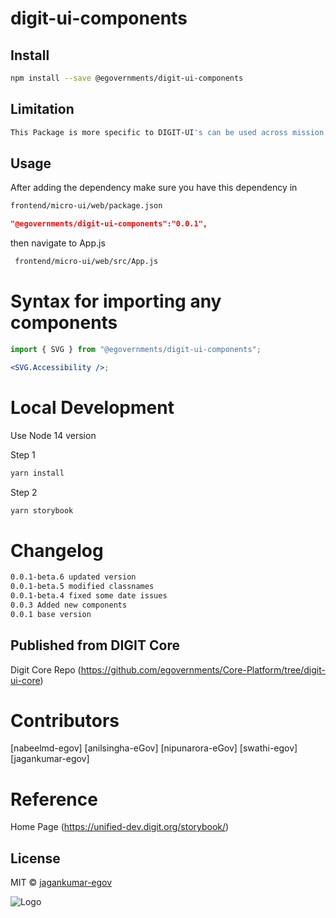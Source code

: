 
# digit-ui-components

## Install

```bash
npm install --save @egovernments/digit-ui-components
```

## Limitation

```bash
This Package is more specific to DIGIT-UI's can be used across mission's
```

## Usage

After adding the dependency make sure you have this dependency in

```bash
frontend/micro-ui/web/package.json
```

```json
"@egovernments/digit-ui-components":"0.0.1",
```

then navigate to App.js

```bash
 frontend/micro-ui/web/src/App.js
```

# Syntax for importing any components

```jsx
import { SVG } from "@egovernments/digit-ui-components";

<SVG.Accessibility />;
```

# Local Development
Use Node 14 version 

Step 1

 ```bash
yarn install 
```

Step 2

 ```bash
yarn storybook 
```


# Changelog

```bash
0.0.1-beta.6 updated version
0.0.1-beta.5 modified classnames
0.0.1-beta.4 fixed some date issues 
0.0.3 Added new components
0.0.1 base version
```

## Published from DIGIT Core

Digit Core Repo (https://github.com/egovernments/Core-Platform/tree/digit-ui-core)

# Contributors

[nabeelmd-egov] [anilsingha-eGov] [nipunarora-eGov] [swathi-egov] [jagankumar-egov]

# Reference

Home Page (https://unified-dev.digit.org/storybook/)

## License

MIT © [jagankumar-egov](https://github.com/jagankumar-egov)

![Logo](https://s3.ap-south-1.amazonaws.com/works-dev-asset/mseva-white-logo.png)

